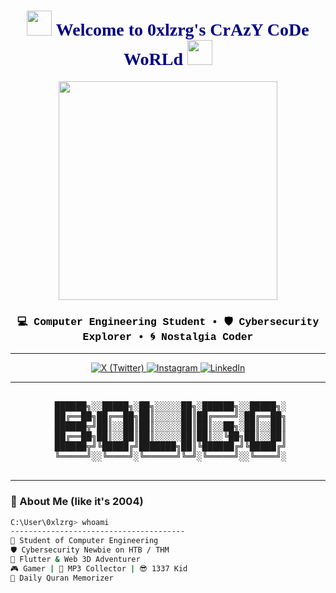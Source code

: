 <!-- Retro 2000s README.md -->

<h1 align="center" style="font-family: 'Comic Sans MS', cursive; color: #000080;">
  <img src="https://www.icegif.com/wp-content/uploads/2023/07/icegif-1697.gif" width="40" />
  Welcome to 0xlzrg's CrAzY CoDe WoRLd
  <img src="https://www.icegif.com/wp-content/uploads/2023/08/icegif-1292.gif" width="40" />
</h1>

<p align="center">
  <img src="https://i.gifer.com/7efs.gif" width="350" />
</p>

<h3 align="center" style="font-family:'Courier New', monospace; color: #000;">
  💻 Computer Engineering Student • 🛡 Cybersecurity Explorer • 🌀 Nostalgia Coder
</h3>

---

<p align="center">
  <a href="https://x.com/0xlzrg" target="_blank">
    <img src="https://img.icons8.com/fluency/48/twitter-circled.png" title="X (Twitter)" />
  </a>
  <a href="https://instagram.com/0xlzrg" target="_blank">
    <img src="https://img.icons8.com/fluency/48/instagram-new.png" title="Instagram" />
  </a>
  <a href="https://linkedin.com/in/0xlzrg" target="_blank">
    <img src="https://img.icons8.com/fluency/48/linkedin-circled.png" title="LinkedIn" />
  </a>
</p>

---

<pre align="center">

 ██████╗░░█████╗░██╗░░░░░██╗░██████╗░░█████╗░
 ██╔══██╗██╔══██╗██║░░░░░██║██╔════╝░██╔══██╗
 ██████╦╝██║░░██║██║░░░░░██║██║░░██╗░██║░░██║
 ██╔══██╗██║░░██║██║░░░░░██║██║░░╚██╗██║░░██║
 ██████╦╝╚█████╔╝███████╗██║╚██████╔╝╚█████╔╝
 ╚═════╝░░╚════╝░╚══════╝╚═╝░╚═════╝░░╚════╝░

</pre>

---

### 💽 About Me (like it's 2004)
```bash
C:\User\0xlzrg> whoami
---------------------------------------
👦 Student of Computer Engineering
🛡️ Cybersecurity Newbie on HTB / THM
📱 Flutter & Web 3D Adventurer
🎮 Gamer | 📼 MP3 Collector | 😎 1337 Kid
🕋 Daily Quran Memorizer
